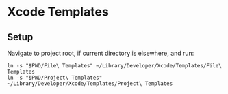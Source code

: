 # Xcode Templates

## Setup

Navigate to project root, if current directory is elsewhere, and run:

```
ln -s "$PWD/File\ Templates" ~/Library/Developer/Xcode/Templates/File\ Templates
ln -s "$PWD/Project\ Templates" ~/Library/Developer/Xcode/Templates/Project\ Templates
```

